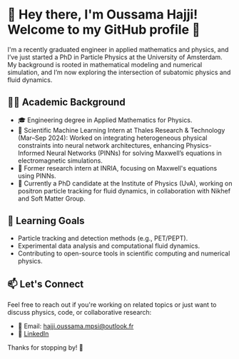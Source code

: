 # 👋 Hey there, I'm Oussama Hajji! Welcome to my GitHub profile 👋

I'm a recently graduated engineer in applied mathematics and physics, and I’ve just started a PhD in Particle Physics at the University of Amsterdam. My background is rooted in mathematical modeling and numerical simulation, and I’m now exploring the intersection of subatomic physics and fluid dynamics.

## 👨‍🎓 Academic Background
- 🎓 Engineering degree in Applied Mathematics for Physics.
- 🧪 Scientific Machine Learning Intern at Thales Research & Technology (Mar–Sep 2024): Worked on integrating heterogeneous physical constraints into neural network architectures, enhancing Physics-Informed Neural Networks (PINNs) for solving Maxwell’s equations in electromagnetic simulations.
- 🔬 Former research intern at INRIA, focusing on Maxwell's equations using PINNs.
- 📍 Currently a PhD candidate at the Institute of Physics (UvA), working on positron particle tracking for fluid dynamics, in collaboration with Nikhef and Soft Matter Group.

## 🌱 Learning Goals
- Particle tracking and detection methods (e.g., PET/PEPT).
- Experimental data analysis and computational fluid dynamics.
- Contributing to open-source tools in scientific computing and numerical physics.

## 📫 Let's Connect
Feel free to reach out if you're working on related topics or just want to discuss physics, code, or collaborative research:
- 📧 Email: hajji.oussama.mpsi@outlook.fr  
- 💼 [LinkedIn](https://www.linkedin.com/in/oussama-hajji-592614220/)

Thanks for stopping by! 🚀
